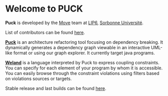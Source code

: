 # Welcome to PUCK

__Puck__ is developed by the [Move](https://www.lip6.fr/recherche/team.php?acronyme=MoVe) team at [LIP6](http://www.lip6.fr), [Sorbonne Université](http://www.upmc.fr).

List of contributors can be found [here](contributors.md).

[__Puck__](puck.md) is an architecture refactoring tool focusing on dependency breaking. It dynamically generates a dependency graph viewable in an interactive UML-like format or using our graph explorer. It currently target java programs.

[__Weland__](weland.md) is a language interpreted by Puck to express coupling constraints. You can specify for each element of your program by whom it is accessible. You can easily browse through the constraint violations using filters based on violations sources or targets.

Stable release and last builds can be found [here](https://puckdistrib.github.io/puck/).
